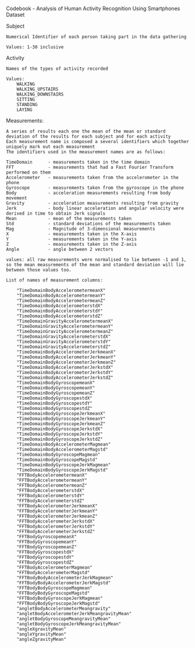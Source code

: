 Codebook - Analysis of Human Activity Recognition Using Smartphones Dataset

Subject

	Numerical Identifier of each person taking part in the data gathering
	
	Values: 1-30 inclusive

Activity

	Names of the types of activity recorded
	
	Values:
		WALKING
		WALKING_UPSTAIRS
		WALKING_DOWNSTAIRS
		SITTING
		STANDING
		LAYING
		
Measurements:

	A series of results each one the mean of the mean or standard deviation of the results for each subject and for each activity
	Each measurement name is composed a several identifiers which together uniquely mark out each measurement
	The identifiers used in the measurement names are as follows:
	
	TimeDomain		- measurements taken in the time domain
	FFT				- measurements that had a Fast Fourier Transform performed on them
	Accelerometer	- measurements taken from the accelerometer in the phone
	Gyroscope		- measurements taken from the gyroscope in the phone
	Body 			- acceleration measurements resulting from body movement
	Gravity			- acceleration measurements resulting from gravity
	Jerk			- body linear acceleration and angular velocity were derived in time to obtain Jerk signals
	Mean			- mean of the measurements taken
	Std				- standard deviations of the measurements taken
	Mag				- Magnitude of 3-dimensional measurements
	X				- measurements taken in the X-axis
	Y				- measurements taken in the Y-axis
	Z				- measurements taken in the Z-axis
	Angle			- angle between 2 vectors	
	
	values: all raw measurements were normalised to lie between -1 and 1, so the mean measurements of the mean and standard deviation will lie between those values too. 
	
	List of names of measurement columns:
	
		"TimeDomainBodyAccelerometermeanX"
		"TimeDomainBodyAccelerometermeanY"
		"TimeDomainBodyAccelerometermeanZ"
		"TimeDomainBodyAccelerometerstdX"
		"TimeDomainBodyAccelerometerstdY"
		"TimeDomainBodyAccelerometerstdZ"
		"TimeDomainGravityAccelerometermeanX"
		"TimeDomainGravityAccelerometermeanY"
		"TimeDomainGravityAccelerometermeanZ"
		"TimeDomainGravityAccelerometerstdX"
		"TimeDomainGravityAccelerometerstdY"
		"TimeDomainGravityAccelerometerstdZ"
		"TimeDomainBodyAccelerometerJerkmeanX"
		"TimeDomainBodyAccelerometerJerkmeanY"
		"TimeDomainBodyAccelerometerJerkmeanZ"
		"TimeDomainBodyAccelerometerJerkstdX"
		"TimeDomainBodyAccelerometerJerkstdY"
		"TimeDomainBodyAccelerometerJerkstdZ"
		"TimeDomainBodyGyroscopemeanX"
		"TimeDomainBodyGyroscopemeanY"
		"TimeDomainBodyGyroscopemeanZ"
		"TimeDomainBodyGyroscopestdX"
		"TimeDomainBodyGyroscopestdY"
		"TimeDomainBodyGyroscopestdZ"
		"TimeDomainBodyGyroscopeJerkmeanX"
		"TimeDomainBodyGyroscopeJerkmeanY"
		"TimeDomainBodyGyroscopeJerkmeanZ"
		"TimeDomainBodyGyroscopeJerkstdX"
		"TimeDomainBodyGyroscopeJerkstdY"
		"TimeDomainBodyGyroscopeJerkstdZ"
		"TimeDomainBodyAccelerometerMagmean"
		"TimeDomainBodyAccelerometerMagstd"
		"TimeDomainBodyGyroscopeMagmean"
		"TimeDomainBodyGyroscopeMagstd"
		"TimeDomainBodyGyroscopeJerkMagmean"
		"TimeDomainBodyGyroscopeJerkMagstd"
		"FFTBodyAccelerometermeanX"
		"FFTBodyAccelerometermeanY"
		"FFTBodyAccelerometermeanZ"
		"FFTBodyAccelerometerstdX"
		"FFTBodyAccelerometerstdY"
		"FFTBodyAccelerometerstdZ"
		"FFTBodyAccelerometerJerkmeanX"
		"FFTBodyAccelerometerJerkmeanY"
		"FFTBodyAccelerometerJerkmeanZ"
		"FFTBodyAccelerometerJerkstdX"
		"FFTBodyAccelerometerJerkstdY"
		"FFTBodyAccelerometerJerkstdZ"
		"FFTBodyGyroscopemeanX"
		"FFTBodyGyroscopemeanY"
		"FFTBodyGyroscopemeanZ"
		"FFTBodyGyroscopestdX"
		"FFTBodyGyroscopestdY"
		"FFTBodyGyroscopestdZ"
		"FFTBodyAccelerometerMagmean"
		"FFTBodyAccelerometerMagstd"
		"FFTBodyBodyAccelerometerJerkMagmean"
		"FFTBodyBodyAccelerometerJerkMagstd"
		"FFTBodyBodyGyroscopeMagmean"
		"FFTBodyBodyGyroscopeMagstd"
		"FFTBodyBodyGyroscopeJerkMagmean"
		"FFTBodyBodyGyroscopeJerkMagstd"
		"angletBodyAccelerometerMeangravity"
		"angletBodyAccelerometerJerkMeangravityMean"
		"angletBodyGyroscopeMeangravityMean"
		"angletBodyGyroscopeJerkMeangravityMean"
		"angleXgravityMean"
		"angleYgravityMean"
		"angleZgravityMean"

